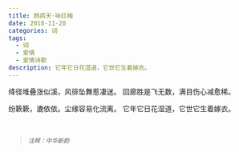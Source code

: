 ```yaml
---
title: 鹧鸪天·咏红梅
date: 2018-11-20
categories: 词
tags:
  - 词
  - 爱情
  - 爱情诗歌
description: 它年它日花湿道，它世它生着嫁衣。
---
```


绛径堆叠涨似溪，风徘坠舞惹凄迷。
回廊胜是飞无数，满目伤心减愈稀。

纷簌簌，漉依依。尘缘容易化流离。
它年它日花湿道，它世它生着嫁衣。

<br/>
<blockquote>
<p><small><i>注释：中华新韵</i></small></p>
</blockquote>